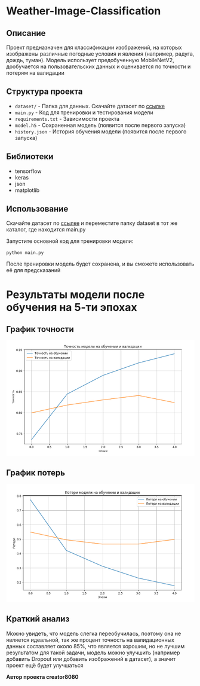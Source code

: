 # Weather-Image-Classification

## Описание

Проект предназначен для классификации изображений, на которых изображены различные погодные условия и явления (например, радуга, дождь, туман). Модель использует предобученную MobileNetV2, дообучается на пользовательских данных и оценивается по точности и потерям на валидации

## Структура проекта
- `dataset/` - Папка для данных. Скачайте датасет по [ссылке](https://www.kaggle.com/datasets/jehanbhathena/weather-dataset?select=dataset)
- `main.py` - Код для тренировки и тестирования модели
- `requirements.txt` - Зависимости проекта
- `model.h5` - Сохраненная модель (появится после первого запуска)
- `history.json` - История обучения модели (появится после первого запуска)

## Библиотеки
- tensorflow
- keras
- json
- matplotlib

## Использование

Скачайте датасет по [ссылке](https://www.kaggle.com/datasets/jehanbhathena/weather-dataset?select=dataset) и переместите папку dataset в тот же каталог, где находится main.py

Запустите основной код для тренировки модели:

	python main.py

После тренировки модель будет сохранена, и вы сможете использовать её для предсказаний

# Результаты модели после обучения на 5-ти эпохах

## График точности

![График точности](images/p_1.png)

## График потерь

![График потерь](images/p_2.png)

## Краткий анализ

Можно увидеть, что модель слегка переобучилась, поэтому она не является идеальной, так же процент точность на валидационных данных составляет около 85%, что является хорошим, но не лучшим результатом для такой задачи, модель можно улучшить (например добавить Dropout или добавить изображений в датасет), а значит проект ещё будет улучшаться

**Автор проекта creator8080**
